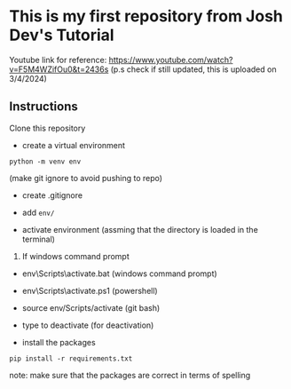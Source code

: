 # This is my first repository from Josh Dev's Tutorial

Youtube link for reference: 
https://www.youtube.com/watch?v=F5M4WZifOu0&t=2436s
(p.s check if still updated, this is uploaded on 3/4/2024)


## Instructions
Clone this repository

- create a virtual environment

`python -m venv env`

(make git ignore to avoid pushing to repo)
- create .gitignore
- add `env/`

- activate environment (assming that the directory is loaded in the terminal)

 1. If windows command prompt
 - env\Scripts\activate.bat (windows command prompt)
 - env\Scripts\activate.ps1 (powershell)
 - source env/Scripts/activate (git bash)
 - type to deactivate (for deactivation)


- install the packages

`pip install -r requirements.txt`

 note: make sure that the packages are correct in terms of spelling




